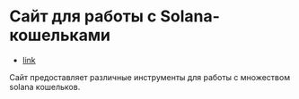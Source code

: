 # Сайт для работы с Solana-кошельками
- [link](https://app.decommas.io/)

Сайт предоставляет различные инструменты для работы с множеством solana кошельков.
